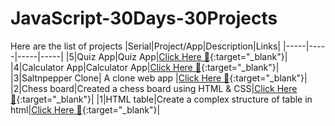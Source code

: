 # JavaScript-30Days-30Projects

Here are the list of projects
|Serial|Project/App|Description|Links|
|-----|-----|-----|-----|
|5|Quiz App|Quiz App|[Click Here 🔗](https://quiz-app-idrees.netlify.app/){:target="_blank"}|
|4|Calculator App|Calculator App|[Click Here 🔗](https://calculator-idrees.netlify.app/){:target="_blank"}|
|3|Saltnpepper Clone| A clone web app |[Click Here 🔗](https://saltnpepper-clone-idrees.netlify.app/){:target="_blank"}|
|2|Chess board|Created a chess board using HTML & CSS|[Click Here 🔗](https://chess-idrees.netlify.app/){:target="_blank"}|
|1|HTML table|Create a complex structure of table in html|[Click Here 🔗](https://html-table-idrees.netlify.app/){:target="_blank"}|
